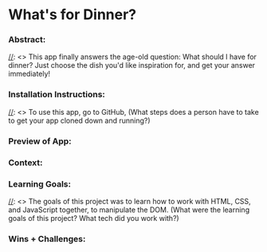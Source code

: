 # What's for Dinner?

### Abstract:
[//]: <> This app finally answers the age-old question: What should I have for dinner? Just choose the dish you'd like inspiration for, and get your answer immediately!


### Installation Instructions:
[//]: <> To use this app, go to GitHub,
(What steps does a person have to take to get your app cloned down and running?)

### Preview of App:
[//]: <> (Provide ONE gif or screenshot of your application - choose the "coolest" piece of functionality to show off.)

### Context:
[//]: <> (Give some context for the project here. How long did you have to work on it? How far into the Turing program are you?)

### Learning Goals:
[//]: <> The goals of this project was to learn how to work with HTML, CSS, and JavaScript together, to manipulate the DOM. (What were the learning goals of this project? What tech did you work with?)

### Wins + Challenges:
[//]: <> (What are 2-3 wins you have from this project? What were some challenges you faced - and how did you get over them?)
